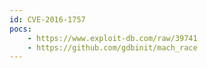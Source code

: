 ```yaml
---
id: CVE-2016-1757
pocs:
    - https://www.exploit-db.com/raw/39741
    - https://github.com/gdbinit/mach_race
---
```

